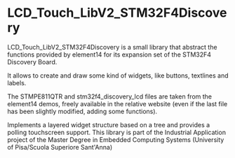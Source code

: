 # LCD_Touch_LibV2_STM32F4Discovery

LCD_Touch_LibV2_STM32F4Discovery is a small library that abstract the functions provided by element14 for its expansion set of the STM32F4 Discovery Board.

It allows to create and draw some kind of widgets, like buttons, textlines and labels.

The STMPE811QTR and stm32f4_discovery_lcd files are taken from the element14 demos, freely available in the relative website (even if the last file has been slightly modified, adding some functions).

Implements a layered widget structure based on a tree and provides a polling touchscreen support.
This library is part of the Industrial Application project of the Master Degree in Embedded Computing Systems (University of Pisa/Scuola Superiore Sant'Anna)
